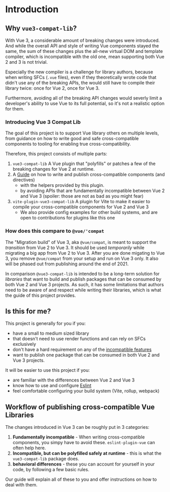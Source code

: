 # Introduction


## Why `vue3-compat-lib`?

With Vue 3, a considerable amount of breaking changes were introduced. And while the overall API and style of writing Vue components stayed the same, the sum of these changes plus the all-new virtual DOM and template compiler, which is incompatible with the old one, mean supporting both Vue 2 and 3 is not trivial.

Especially the new compiler is a challenge for library authors, because when writing SFCs (`.vue` files), even if they theoretically wrote code that didn't use any of the breaking APIs, the would still have to compile their library twice: once for Vue 2, once for Vue 3.

Furthermore, avoiding all of the breaking API changes would severly limit a developer's ability to use Vue to its full potential, so it's not a realistic option for them.

### Introducing Vue 3 Compat Lib

The goal of this project is to support Vue library others on multiple levels, from guidance on how to write good and safe cross-compatible components to tooling for enabling true cross-compatibility.

Therefore, this project consists of multiple parts:

1. `vue3-compat-lib` A Vue plugin that "polyfills" or patches a few of the breaking changes for Vue 2 at runtime.
2. A [Guide](#) on how to write and publish cross-compatible components (and directives) 
   * with the helpers provided by this plugin.
   * by avoiding APIs that are fundamentally incompatible between Vue 2 and Vue 3 (spoiler: those are not as bad as you might fear)
3. `vite-plugin-vue3-compat-lib` A plugin for Vite to make it easier to compile your cross-compatible components for Vue 2 and Vue 3
   * We also provide config examples for other build systems, and are open to contributions for plugins like this one

### How does this compare to `@vue/'compat`

The "Migration build" of Vue 3, aka `@vue/compat`, is meant to support the _transition_ from Vue 2 to Vue 3. It should be used *temporarily* while migrating a big app from Vue 2 to Vue 3. After you are done migating to Vue 3, you remove `@vue/compat` from your setup and run on Vue 3 only. It also will be phased out from publishing around the end of 2021.

In comparison `@vue3-compat-lib` is intended to be a long-term solution for *libraries* that want to build and publish packages that can be consumed by both Vue 2 and Vue 3 projects. As such, it has some limitations that authors need to be aware of and respect while writing their libraries, which is what the guide of this project provides.

## Is this for me?

This project is generally for you if you:

* have a small to medium sized library
* that doesn't need to use render functions and can rely on SFCs exclusively
* don't have a hard requirement on any of the [incompatible features](./compatibility/index.md#incompatible)
* want to publish one package that can be consumed in both Vue 2 and Vue 3 projects.

It will be easier to use this project if you:

* are familiar with the differences between Vue 2 and Vue 3
* know how to use and configure [Eslint](https://eslint.org)
* feel comfortable configuring your build system (Vite, rollup, webpack)
## Workflow of publishing cross-compatible Vue Libraries

The changes introduced in Vue 3 can be roughly put in 3 categories:

1. **Fundamentally incompatible** - When writing cross-compatible components, you simpy have to avoid these. `eslint-plugin-vue` can often help here.
2. **Incompatible, but can be polyfilled safely at runtime** - this is what the `vue3-compat-lib` package does.
3. **behavioral differences** - these you can account for yourself in your code, by following a few basic rules.

Our guide will explain all of these to you and offer instructions on how to deal with them.